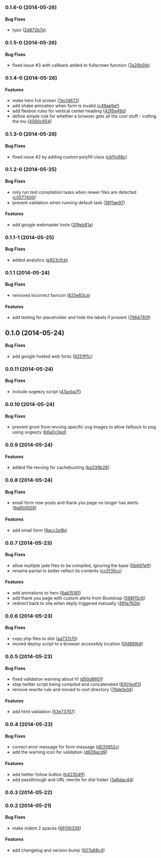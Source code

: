 <a name="0.1.6-0"></a>
### 0.1.6-0 (2014-05-26)


#### Bug Fixes

* typo ([2d872b7e](https://craigmdennis@bitbucket.org/simplebitdesign/simplebitdesign.com/commit/2d872b7e7967d983cd52b68994ca768d925f0bb5))


<a name="0.1.5-0"></a>
### 0.1.5-0 (2014-05-26)


#### Bug Fixes

* fixed issue #3 with callback added to fullscreen function ([7a26b5fe](https://craigmdennis@bitbucket.org/simplebitdesign/simplebitdesign.com/commit/7a26b5fe9a16f7ab30638cbdd4a6bf9773ba6bb6))


<a name="0.1.4-0"></a>
### 0.1.4-0 (2014-05-26)


#### Features

* make hero full screen ([7ec1d672](https://craigmdennis@bitbucket.org/simplebitdesign/simplebitdesign.com/commit/7ec1d672da1e7505b689c789daab4ed27a20ee61))
* add shake animation when form is invalid ([c49ae9ef](https://craigmdennis@bitbucket.org/simplebitdesign/simplebitdesign.com/commit/c49ae9ef03908eedda76bc49b05cc272c1747114))
* add flexbox rules for vertical center heading ([42f6e49d](https://craigmdennis@bitbucket.org/simplebitdesign/simplebitdesign.com/commit/42f6e49d24f20b1e156e3beb8775c3633cef6377))
* define simple rule for whether a browser gets all the cool stuff - cutting the mu ([4560c654](https://craigmdennis@bitbucket.org/simplebitdesign/simplebitdesign.com/commit/4560c654415f4835a242eccac16d0a906ead494e))


<a name="0.1.3-0"></a>
### 0.1.3-0 (2014-05-26)


#### Bug Fixes

* fixed issue #2 by adding custom polyfill class ([cb11c68c](https://craigmdennis@bitbucket.org/simplebitdesign/simplebitdesign.com/commit/cb11c68cd93cfd73f2ef8ea9bdf7035e0ebf670c))


<a name="0.1.2-0"></a>
### 0.1.2-0 (2014-05-25)


#### Bug Fixes

* only run test compilation tasks when newer files are detected ([c0577400](https://craigmdennis@bitbucket.org/simplebitdesign/simplebitdesign.com/commit/c0577400071b56d80da4dccc4d4253df553e58ac))
* prevent validation when running default task ([36f1ae97](https://craigmdennis@bitbucket.org/simplebitdesign/simplebitdesign.com/commit/36f1ae977797beda17fdc440aae339d814c256d5))


#### Features

* add google webmaster tools ([2f9eb81a](https://craigmdennis@bitbucket.org/simplebitdesign/simplebitdesign.com/commit/2f9eb81ad0238cd46e16bc31c0cf22e1ebecb45a))


<a name="0.1.1-1"></a>
### 0.1.1-1 (2014-05-25)


#### Bug Fixes

* added analytics ([e923cfcb](https://craigmdennis@bitbucket.org/simplebitdesign/simplebitdesign.com/commit/e923cfcb511955ea4b41601181918597c76d664f))


<a name="0.1.1"></a>
### 0.1.1 (2014-05-24)


#### Bug Fixes

* removed incorrect favicon ([825e63ca](https://craigmdennis@bitbucket.org/simplebitdesign/simplebitdesign.com/commit/825e63ca85207949858db517633ab06d8c6234ef))


#### Features

* add testing for placeholder and hide the labels if present ([7984793f](https://craigmdennis@bitbucket.org/simplebitdesign/simplebitdesign.com/commit/7984793f0cc3cac36d301fcf722f9cb1625c8882))


<a name="0.1.0"></a>
## 0.1.0 (2014-05-24)


#### Bug Fixes

* add google hosted web fonts ([9251ff1c](https://craigmdennis@bitbucket.org/simplebitdesign/simplebitdesign.com/commit/9251ff1ceeaf97fb7e1f2730422e27920e0f392b))


<a name="0.0.11"></a>
### 0.0.11 (2014-05-24)


#### Bug Fixes

* include svgeezy script ([47acba7f](https://craigmdennis@bitbucket.org/simplebitdesign/simplebitdesign.com/commit/47acba7f816a23363c21caf07f8ca5482eb1d9a9))


<a name="0.0.10"></a>
### 0.0.10 (2014-05-24)


#### Bug Fixes

* prevent grunt from revving specific svg images to allow fallback to png using svgeezy ([b6a0c0ed](https://craigmdennis@bitbucket.org/simplebitdesign/simplebitdesign.com/commit/b6a0c0edc4c48564ab124d367bbcb9aa5086be39))


<a name="0.0.9"></a>
### 0.0.9 (2014-05-24)


#### Features

* added file revving for cachebusting ([ba339b26](https://craigmdennis@bitbucket.org/simplebitdesign/simplebitdesign.com/commit/ba339b26fe9da930944addc30fc30ef485d26411))


<a name="0.0.8"></a>
### 0.0.8 (2014-05-24)


#### Bug Fixes

* email form now posts and thank you page no longer has alerts ([9a800928](https://craigmdennis@bitbucket.org/simplebitdesign/simplebitdesign.com/commit/9a800928eb48a79729f0f34871bacf10516feeaf))


#### Features

* add email form ([9acc2e8b](https://craigmdennis@bitbucket.org/simplebitdesign/simplebitdesign.com/commit/9acc2e8b623cb5132c7e5febecb62e6edf330a0a))


<a name="0.0.7"></a>
### 0.0.7 (2014-05-23)


#### Bug Fixes

* allow multiple jade files to be compiled, ignoring the base ([0b697eff](https://craigmdennis@bitbucket.org/simplebitdesign/simplebitdesign.com/commit/0b697effa32a2583567e25029ec2a492df5eba6f))
* rename partial to better reflect its contents ([cc5f35cc](https://craigmdennis@bitbucket.org/simplebitdesign/simplebitdesign.com/commit/cc5f35ccaa6218b528609b812f0cd57c68daed03))


#### Features

* add animations to hero ([6ab15181](https://craigmdennis@bitbucket.org/simplebitdesign/simplebitdesign.com/commit/6ab151814606649083415f9b80c62488b1cecf0b))
* add thank you page with custom alerts from Bootstrap ([598f15c6](https://craigmdennis@bitbucket.org/simplebitdesign/simplebitdesign.com/commit/598f15c69af7cd6492c791f706ef8f38f68db523))
* redirect back to site when deply triggered manually ([491e762b](https://craigmdennis@bitbucket.org/simplebitdesign/simplebitdesign.com/commit/491e762b78761a12b5159490d66af602997f9fa6))


<a name="0.0.6"></a>
### 0.0.6 (2014-05-23)


#### Bug Fixes

* copy php files to dist ([aa737cf5](https://craigmdennis@bitbucket.org/simplebitdesign/simplebitdesign.com/commit/aa737cf58350bbfba62e59b73dfe0fe62e363309))
* moved deploy script to a browser accessibly location ([0f486fb8](https://craigmdennis@bitbucket.org/simplebitdesign/simplebitdesign.com/commit/0f486fb8902730b5ed298c8da60ca0160b607ade))


<a name="0.0.5"></a>
### 0.0.5 (2014-05-23)


#### Bug Fixes

* fixed validation warning about h1 ([d50d8601](https://craigmdennis@bitbucket.org/simplebitdesign/simplebitdesign.com/commit/d50d86013482fb1e19e542d8e328c767c03fe397))
* stop twitter script being compiled and concatenated ([8301edf3](https://craigmdennis@bitbucket.org/simplebitdesign/simplebitdesign.com/commit/8301edf330e26fbcefbbfa3f6b2dff92feee8551))
* remove rewrite rule and moved to root directory ([79de1e04](https://craigmdennis@bitbucket.org/simplebitdesign/simplebitdesign.com/commit/79de1e04d9c63c4fde964ae1c0a4c6accf3512d9))


#### Features

* add html validation ([53e73707](https://craigmdennis@bitbucket.org/simplebitdesign/simplebitdesign.com/commit/53e737072d0340c3f65a674b367178c00ce66234))


<a name="0.0.4"></a>
### 0.0.4 (2014-05-23)


#### Bug Fixes

* correct error message for form message ([d535952c](https://craigmdennis@bitbucket.org/simplebitdesign/simplebitdesign.com/commit/d535952c55861609b1f8882a217512adccaa2acc))
* add the warning icon for validation ([d639acd9](https://craigmdennis@bitbucket.org/simplebitdesign/simplebitdesign.com/commit/d639acd9371b55864a5d3cda85353ae04b2c4eeb))


#### Features

* add twitter follow button ([b42354ff](https://craigmdennis@bitbucket.org/simplebitdesign/simplebitdesign.com/commit/b42354ffa4ea4d021d3859f878752279db3b90f8))
* add passthrough and URL rewrite for dist folder ([3a6dac44](https://craigmdennis@bitbucket.org/simplebitdesign/simplebitdesign.com/commit/3a6dac447d090410f5f5a6212ac9eba378784ff8))


<a name="0.0.3"></a>
### 0.0.3 (2014-05-22)


<a name="0.0.2"></a>
### 0.0.2 (2014-05-21)


#### Bug Fixes

* make indent 2 spaces ([66156336](https://craigmdennis@bitbucket.org/simplebitdesign/simplebitdesign.com/commit/6615633638fa5bdb3826e155c5ccd4fa36912471))


#### Features

* add changelog and version bump ([927a88c4](https://craigmdennis@bitbucket.org/simplebitdesign/simplebitdesign.com/commit/927a88c4cd60bf9608641c037af6b159ce137c22))
